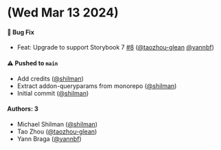 # (Wed Mar 13 2024)

#### 🐛 Bug Fix

- Feat: Upgrade to support Storybook 7 [#8](https://github.com/storybookjs/addon-queryparams/pull/8) ([@taozhou-glean](https://github.com/taozhou-glean) [@yannbf](https://github.com/yannbf))

#### ⚠️ Pushed to `main`

- Add credits ([@shilman](https://github.com/shilman))
- Extract addon-queryparams from monorepo ([@shilman](https://github.com/shilman))
- Initial commit ([@shilman](https://github.com/shilman))

#### Authors: 3

- Michael Shilman ([@shilman](https://github.com/shilman))
- Tao Zhou ([@taozhou-glean](https://github.com/taozhou-glean))
- Yann Braga ([@yannbf](https://github.com/yannbf))
